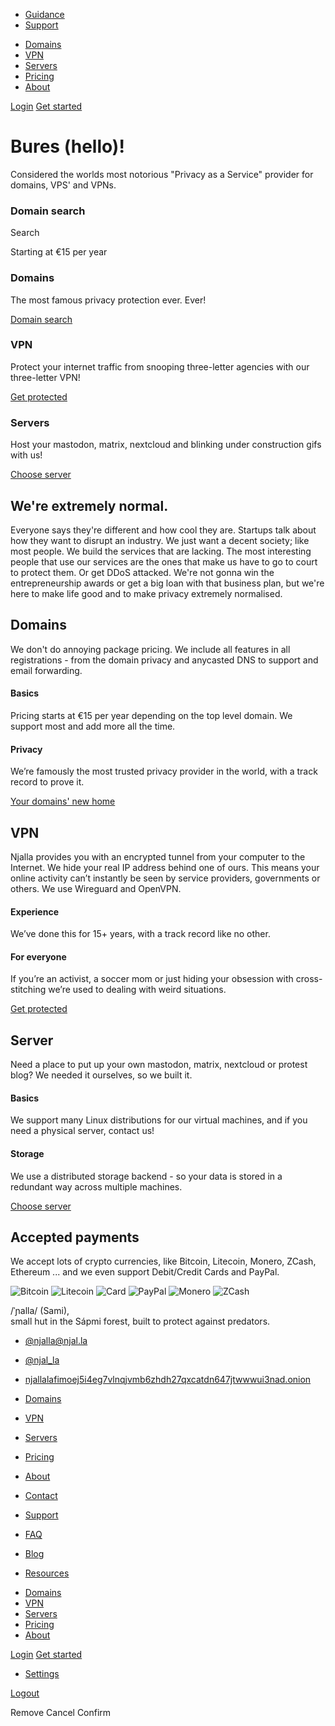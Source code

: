 * [Guidance](https://njal.la/docs/)
* [Support](https://njal.la/support/)

[](https://njal.la/)

* [Domains](https://njal.la/domains/)
* [VPN](https://njal.la/vpn/)
* [Servers](https://njal.la/servers/)
* [Pricing](https://njal.la/pricing/)
* [About](https://njal.la/about/)

[Login](https://njal.la/signin/) [Get started](https://njal.la/signup/)

Bures (hello)!
==============

Considered the worlds most notorious "Privacy as a Service" provider for domains, VPS' and VPNs.

### Domain search

 Search

Starting at €15 per year

### Domains

The most famous privacy protection ever. Ever!

[Domain search](https://njal.la/domains/)

### VPN

Protect your internet traffic from snooping three-letter agencies with our three-letter VPN!

[Get protected](https://njal.la/vpn/)

### Servers

Host your mastodon, matrix, nextcloud and blinking under construction gifs with us!

[Choose server](https://njal.la/servers/)

We're extremely normal.
-----------------------

Everyone says they're different and how cool they are. Startups talk about how they want to disrupt an industry. We just want a decent society; like most people. We build the services that are lacking. The most interesting people that use our services are the ones that make us have to go to court to protect them. Or get DDoS attacked. We're not gonna win the entrepreneurship awards or get a big loan with that business plan, but we're here to make life good and to make privacy extremely normalised.

Domains
-------

We don't do annoying package pricing. We include all features in all registrations - from the domain privacy and anycasted DNS to support and email forwarding.

#### Basics

Pricing starts at €15 per year depending on the top level domain. We support most and add more all the time.

#### Privacy

We’re famously the most trusted privacy provider in the world, with a track record to prove it.

[Your domains' new home](https://njal.la/domains/)

VPN
---

Njalla provides you with an encrypted tunnel from your computer to the Internet. We hide your real IP address behind one of ours. This means your online activity can’t instantly be seen by service providers, governments or others. We use Wireguard and OpenVPN.

#### Experience

We’ve done this for 15+ years, with a track record like no other.

#### For everyone

If you’re an activist, a soccer mom or just hiding your obsession with cross-stitching we’re used to dealing with weird situations.

[Get protected](https://njal.la/vpn/)

Server
------

Need a place to put up your own mastodon, matrix, nextcloud or protest blog? We needed it ourselves, so we built it.

#### Basics

We support many Linux distributions for our virtual machines, and if you need a physical server, contact us!

#### Storage

We use a distributed storage backend - so your data is stored in a redundant way across multiple machines.

[Choose server](https://njal.la/servers/)

Accepted payments
-----------------

We accept lots of crypto currencies, like Bitcoin, Litecoin, Monero, ZCash, Ethereum ... and we even support Debit/Credit Cards and PayPal.

![Bitcoin](/static/img/btc.svg) ![Litecoin](/static/img/ltc.svg) ![Card](/static/img/card.svg) ![PayPal](/static/img/paypal.svg) ![Monero](/static/img/xmr.svg) ![ZCash](/static/img/zec.svg)

[](https://njal.la/)

/ˈɲalla/ (Sami),  
small hut in the Sápmi forest, built to protect against predators.

* [@njalla@njal.la](https://njalla.social/@njalla)
* [@njal\_la](https://twitter.com/njal_la)
* [njallalafimoej5i4eg7vlnqjvmb6zhdh27qxcatdn647jtwwwui3nad.onion](https://njallalafimoej5i4eg7vlnqjvmb6zhdh27qxcatdn647jtwwwui3nad.onion/)

* [Domains](https://njal.la/domains/)
* [VPN](https://njal.la/vpn/)
* [Servers](https://njal.la/servers/)
* [Pricing](https://njal.la/pricing/)
* [About](https://njal.la/about/)
* [Contact](https://njal.la/contact/)

* [Support](https://njal.la/support/)
* [FAQ](https://njal.la/faq/)
* [Blog](https://njal.la/blog/)
* [Resources](https://njal.la/resources/)

[](https://njal.la/)

* [Domains](https://njal.la/domains/)
* [VPN](https://njal.la/vpn/)
* [Servers](https://njal.la/servers/)
* [Pricing](https://njal.la/pricing/)
* [About](https://njal.la/about/)

[Login](https://njal.la/signin/) [Get started](https://njal.la/signup/)

* [Settings](https://njal.la/settings/)

[Logout](https://njal.la/signout/)

Remove Cancel Confirm